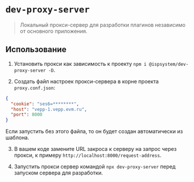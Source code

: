 # `dev-proxy-server`

> Локальный прокси-сервер для разработки плагинов независимо от основного приложения.

## Использование

1. Установить прокси как зависимость к проекту `npm i @ispsystem/dev-proxy-server -D`.

2. Создать файл настроек прокси-сервера в корне проекта `proxy.conf.json`:

```json
{
  "cookie": "ses6=********",
  "host": "vepp-1.vepp.evm.ru",
  "port": 8000
}
```
Если запустить без этого файла, то он будет создан автоматически из шаблона.

3. В вашем коде замените URL закроса к серверу на запрос через прокси, к примеру `http://localhost:8000/request-address`.

4. Запустить прокси сервер командой `npx dev-proxy-server` перед запуском сервера для разработки.
